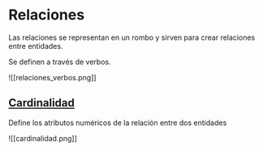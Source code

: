 # Relaciones

Las relaciones se representan en un rombo y sirven para crear relaciones entre entidades.

Se definen a través de verbos.

![[relaciones_verbos.png]]

## <ins>Cardinalidad</ins>

Define los atributos numéricos de la relación entre dos entidades

![[cardinalidad.png]]
